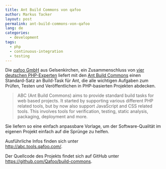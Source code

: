 ```yaml
---
title: Ant Build Commons von qafoo
author: Markus Tacker
layout: post
permalink: ant-build-commons-von-qafoo
lang: de
categories:
  - development
tags:
  - php
  - continuous-integration
  - testing
---
```

Die [qafoo GmbH][1] aus Gelsenkirchen, ein Zusammenschluss von [vier deutschen PHP-Experten][2] liefert mit den [Ant Build Commons][3] einen Standard-Satz an Build-Task für Ant, die alle wichtigen Aufgaben zum Prüfen, Testen und Veröffentlichen in PHP-basierten Projekten abdecken. 

> ABC (Ant Build Commons) aims to provide standard build tasks for web based projects. It started by supporting various different PHP related tools, but by now also support JavaScript and CSS related tools. This involves tools for verification, testing, static analysis, packaging, deployment and more.

Sie liefern so eine einfach anpassbare Vorlage, um der Software-Qualität im eigenen Projekt einfach auf die Sprünge zu helfen.

Ausführliche Infos finden sich unter  
<http://abc.tools.qafoo.com/>.

Der Quellcode des Projekts findet sich auf GitHub unter  
<https://github.com/Qafoo/build-commons>.

 [1]: http://qafoo.com/
 [2]: http://qafoo.com/team.html
 [3]: http://abc.tools.qafoo.com/
